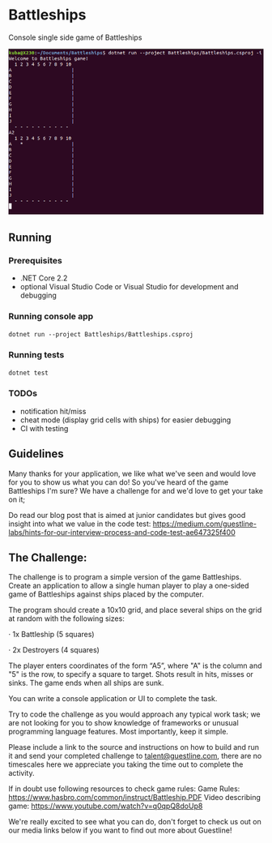 # Battleships

Console single side game of Battleships

![](doc/Screenshot.png)

## Running

### Prerequisites
 - .NET Core 2.2
 - optional Visual Studio Code or Visual Studio for development and debugging

### Running console app
`dotnet run --project Battleships/Battleships.csproj`

### Running tests
`dotnet test`

### TODOs
- notification hit/miss
- cheat mode (display grid cells with ships) for easier debugging
- CI with testing


## Guidelines

Many thanks for your application, we like what we've seen and would love for you to show us what you can do! So you've heard of the game Battleships I'm sure? We have a challenge for and we'd love to get your take on it;

Do read our blog post that is aimed at junior candidates but gives good insight into what we value in the code test: https://medium.com/guestline-labs/hints-for-our-interview-process-and-code-test-ae647325f400

## The Challenge: 

The challenge is to program a simple version of the game Battleships. Create an application to allow a single human player to play a one-sided game of Battleships against ships placed by the computer.

The program should create a 10x10 grid, and place several ships on the grid at random with the following sizes:

· 1x Battleship (5 squares)

· 2x Destroyers (4 squares)

The player enters coordinates of the form “A5”, where "A" is the column and "5" is the row, to specify a square to target. Shots result in hits, misses or sinks. The game ends when all ships are sunk.

You can write a console application or UI to complete the task.

Try to code the challenge as you would approach any typical work task; we are not looking for you to show knowledge of frameworks or unusual programming language features. Most importantly, keep it simple.

Please include a link to the source and instructions on how to build and run it and send your completed challenge to talent@guestline.com, there are no timescales here we appreciate you taking the time out to complete the activity.

If in doubt use following resources to check game rules:
Game Rules: https://www.hasbro.com/common/instruct/Battleship.PDF
Video describing game: https://www.youtube.com/watch?v=q0qpQ8doUp8

We're really excited to see what you can do, don't forget to check us out on our media links below if you want to find out more about Guestline!